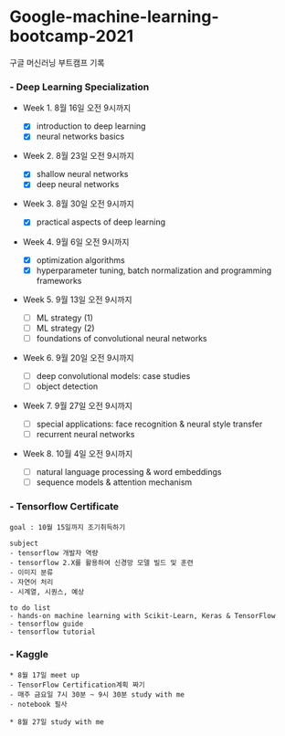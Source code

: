 # Google-machine-learning-bootcamp-2021
구글 머신러닝 부트캠프 기록

### - Deep Learning Specialization
- Week 1. 8월 16일 오전 9시까지

	- [x] introduction to deep learning
	- [X] neural networks basics

- Week 2. 8월 23일 오전 9시까지

	- [X] shallow neural networks
	- [X] deep neural networks

- Week 3. 8월 30일 오전 9시까지
	- [X] practical aspects of deep learning

- Week 4. 9월 6일 오전 9시까지
	- [X] optimization algorithms
	- [X] hyperparameter tuning, batch normalization and programming frameworks

- Week 5. 9월 13일 오전 9시까지
	- [ ] ML strategy (1)
	- [ ] ML strategy (2)
	- [ ] foundations of convolutional neural networks

- Week 6. 9월 20일 오전 9시까지
	- [ ] deep convolutional models: case studies
	- [ ] object detection

- Week 7. 9월 27일 오전 9시까지
	- [ ] special applications: face recognition & neural style transfer
	- [ ] recurrent neural networks

- Week 8. 10월 4일 오전 9시까지
	- [ ] natural language processing & word embeddings
	- [ ] sequence models & attention mechanism

### - Tensorflow Certificate
	goal : 10월 15일까지 조기취득하기
	
	subject
	- tensorflow 개발자 역량
	- tensorflow 2.X를 활용하여 신경망 모델 빌드 및 훈련
	- 이미지 분류
	- 자연어 처리
	- 시계열, 시퀀스, 예상
	
	to do list
	- hands-on machine learning with Scikit-Learn, Keras & TensorFlow
	- tensorflow guide
	- tensorflow tutorial

### - Kaggle
	* 8월 17일 meet up
	- TensorFlow Certification계획 짜기
	- 매주 금요일 7시 30분 ~ 9시 30분 study with me
	- notebook 필사
	
	* 8월 27일 study with me
	
